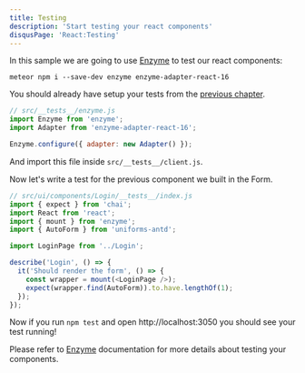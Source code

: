 ```yaml
---
title: Testing
description: 'Start testing your react components'
disqusPage: 'React:Testing'
---
```


In this sample we are going to use [Enzyme](https://airbnb.io/enzyme/docs/api/) to test our react components:

```
meteor npm i --save-dev enzyme enzyme-adapter-react-16
```

You should already have setup your tests from the [previous chapter](../starterpack/testing.md).

```js
// src/__tests__/enzyme.js
import Enzyme from 'enzyme';
import Adapter from 'enzyme-adapter-react-16';

Enzyme.configure({ adapter: new Adapter() });
```

And import this file inside `src/__tests__/client.js`.

Now let's write a test for the previous component we built in the Form.

```js
// src/ui/components/Login/__tests__/index.js
import { expect } from 'chai';
import React from 'react';
import { mount } from 'enzyme';
import { AutoForm } from 'uniforms-antd';

import LoginPage from '../Login';

describe('Login', () => {
  it('Should render the form', () => {
    const wrapper = mount(<LoginPage />);
    expect(wrapper.find(AutoForm)).to.have.lengthOf(1);
  });
});
```

Now if you run `npm test` and open http://localhost:3050 you should see your test running!

Please refer to [Enzyme](https://airbnb.io/enzyme/docs/api/) documentation for more details about testing your components.
